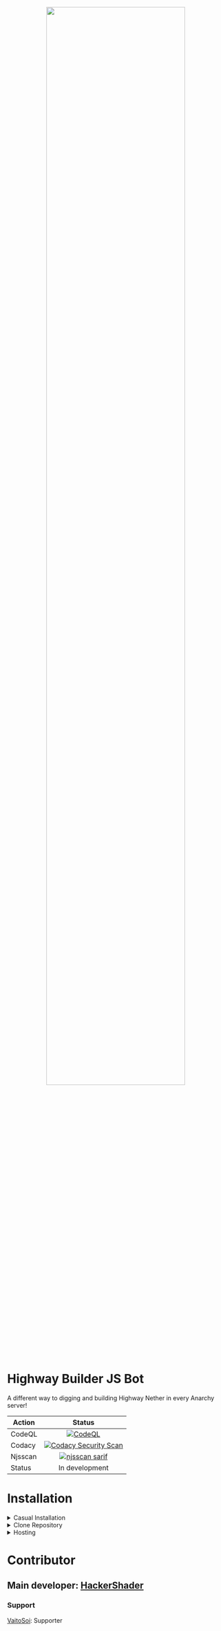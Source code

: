 <p align="center">
    <img src="https://cdn.discordapp.com/attachments/745095165554851922/978514447716990976/unknown.png" style="width: 80%">
</p>

# **Highway Builder JS Bot**

A different way to digging and building Highway Nether in every Anarchy server!

| Action |                                                                                        Status                                                                                         |
|--------|:-------------------------------------------------------------------------------------------------------------------------------------------------------------------------------------:|
| CodeQL |  [![CodeQL](https://github.com/HackerShader/HighwayBot/actions/workflows/codeql.yml/badge.svg?branch=main)](https://github.com/HackerShader/HighwayBot/actions/workflows/codeql.yml)  |
| Codacy | [![Codacy Security Scan](https://github.com/HackerShader/HighwayBot/actions/workflows/codacy.yml/badge.svg)](https://github.com/HackerShader/HighwayBot/actions/workflows/codacy.yml) |
| Njsscan |  [![njsscan sarif](https://github.com/HackerShader/HighwayBot/actions/workflows/njsscan.yml/badge.svg)](https://github.com/HackerShader/HighwayBot/actions/workflows/njsscan.yml)     |
| Status |                                                                                    In development                                                                                     |

# Installation

<details> 
    <summary>Casual Installation</summary>

> Rewriting...

</details>

<details> 
    <summary>Clone Repository</summary>
Type this command into terminal (require git: https://git-scm.com/)

```
git clone https://github.com/HackerShader/HighwayBot.git
```

</details>

<details>
    <summary>Hosting</summary>

### Heroku method

> Go to [Heroku](https://www.heroku.com) Website

> Create an account

> Create an app in dashboard

> Go to the app/Deploy

> Push the Source code of highwaybot to your **private repository**
>> IF you don't have github account, create them and repository with option: **private**

> Follow this table

| Action                 |                     Status                      |
|-------------------|:-----------------------------------------------:|
||

> Create "Procfile" in your repository

> Input "worker node ./index.js" in Procfile

> Go to resources pages and

</details>

# Contributor

## Main developer: [HackerShader](https://github.com/HackerShader)

### Support

[VaitoSoi](https://github.com/VaitoSoi): Supporter



